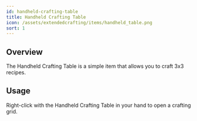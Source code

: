 ```yaml
---
id: handheld-crafting-table
title: Handheld Crafting Table
icon: /assets/extendedcrafting/items/handheld_table.png
sort: 1
---
```


## Overview

The Handheld Crafting Table is a simple item that allows you to craft 3x3 recipes.

## Usage

Right-click with the Handheld Crafting Table in your hand to open a crafting grid.
